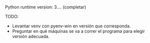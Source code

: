 Python runtime version: 3.... (completar)

TODO:
- Levantar venv con pyenv-win en versión que corresponda.
- Preguntar en qué máquinas se va a correr el programa para elegir versión
adecuada.
